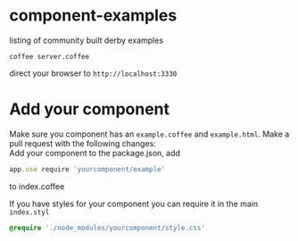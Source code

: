 component-examples
==================

listing of community built derby examples

```
coffee server.coffee
```
direct your browser to `http://localhost:3330`

# Add your component
Make sure you component has an `example.coffee` and `example.html`.
Make a pull request with the following changes:  
Add your component to the package.json, add
```js
app.use require 'yourcomponent/example'
```
to index.coffee

If you have styles for your component you can require it in the main `index.styl`
```css
@require './node_modules/yourcomponent/style.css'
```